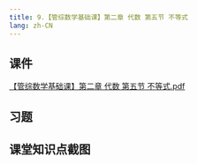 ```yaml
---
title: 9.【管综数学基础课】第二章 代数 第五节 不等式
lang: zh-CN
---
```


## 课件
[【管综数学基础课】第二章 代数 第五节 不等式.pdf](/math%2F1.%E6%95%B0%E5%AD%A6-%E5%9F%BA%E7%A1%80%E7%9F%A5%E8%AF%86%2F9.%E3%80%90%E7%AE%A1%E7%BB%BC%E6%95%B0%E5%AD%A6%E5%9F%BA%E7%A1%80%E8%AF%BE%E3%80%91%E7%AC%AC%E4%BA%8C%E7%AB%A0%20%E4%BB%A3%E6%95%B0%20%E7%AC%AC%E4%BA%94%E8%8A%82%20%E4%B8%8D%E7%AD%89%E5%BC%8F%2F%E3%80%90%E7%AE%A1%E7%BB%BC%E6%95%B0%E5%AD%A6%E5%9F%BA%E7%A1%80%E8%AF%BE%E3%80%91%E7%AC%AC%E4%BA%8C%E7%AB%A0%20%E4%BB%A3%E6%95%B0%20%E7%AC%AC%E4%BA%94%E8%8A%82%20%E4%B8%8D%E7%AD%89%E5%BC%8F.pdf)

## 习题


## 课堂知识点截图



